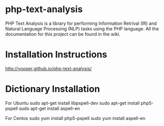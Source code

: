 php-text-analysis
=============

PHP Text Analysis is a library for performing Information Retrival (IR) and Natural Language Processing (NLP) tasks using the PHP language. All the documentation for this project can be found in the wiki. 

Installation Instructions
=============

http://yooper.github.io/php-text-analysis/

Dictionary Installation
=============
For Ubuntu
sudo apt-get install libpspell-dev 
sudo apt-get install php5-pspell
sudo apt-get install aspell-en

For Centos 
sudo yum install php5-pspell
sudo yum install aspell-en
